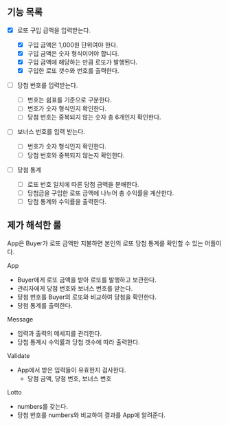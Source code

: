 ## 기능 목록

- [x] 로또 구입 급액을 입력받는다.

  - [x] 구입 금액은 1,000원 단위여야 한다.
  - [x] 구입 금액은 숫자 형식이어야 합니다.
  - [x] 구입 금액에 해당하는 만큼 로또가 발행된다.
  - [x] 구입한 로또 갯수와 번호를 출력한다.

- [ ] 당첨 번호를 입력받는다.

  - [ ] 번호는 쉼표를 기준으로 구분한다.
  - [ ] 번호가 숫자 형식인지 확인한다.
  - [ ] 당첨 번호는 중복되지 않는 숫자 총 6개인지 확인한다.

- [ ] 보너스 번호를 입력 받는다.

  - [ ] 번호가 숫자 형식인지 확인한다.
  - [ ] 당첨 번호와 중복되지 않는지 확인한다.

- [ ] 당첨 통계

  - [ ] 로또 번호 일치에 따른 당첨 금액을 분배한다.
  - [ ] 당첨금을 구입한 로또 금액에 나누어 총 수익률을 계산한다.
  - [ ] 당첨 통계와 수익률을 출력한다.

## 제가 해석한 룰

App은 Buyer가 로또 금액만 지불하면 본인의 로또 당첨 통계를 확인할 수 있는 어플이다.

App

- Buyer에게 로또 금액을 받아 로또를 발행하고 보관한다.
- 관리자에게 당첨 번호와 보너스 번호를 받는다.
- 당첨 번호를 Buyer의 로또와 비교하여 당첨을 확인한다.
- 당첨 통계를 출력한다.

Message

- 입력과 출력의 메세지를 관리한다.
- 당첨 통계시 수익률과 당첨 갯수에 따라 출력한다.

Validate

- App에서 받은 입력들이 유효한지 검사한다.
  - 당첨 금액, 당첨 번호, 보너스 번호

Lotto

- numbers를 갖는다.
- 당첨 번호를 numbers와 비교하여 결과를 App에 알려준다.
